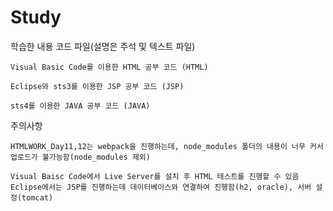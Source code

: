 # Study

학습한 내용 코드 파일(설명은 주석 및 텍스트 파일)

```
Visual Basic Code를 이용한 HTML 공부 코드 (HTML)
```
```
Eclipse와 sts3를 이용한 JSP 공부 코드 (JSP)
```
```
sts4를 이용한 JAVA 공부 코드 (JAVA)
```
주의사항
```
HTMLWORK_Day11,12는 webpack을 진행하는데, node_modules 폴더의 내용이 너무 커서 업로드가 불가능함(node_modules 제외)

Visual Baisc Code에서 Live Server를 설치 후 HTML 테스트를 진행할 수 있음
Eclipse에서는 JSP를 진행하는데 데이터베이스와 연결하여 진행함(h2, oracle), 서버 설정(tomcat)
```
